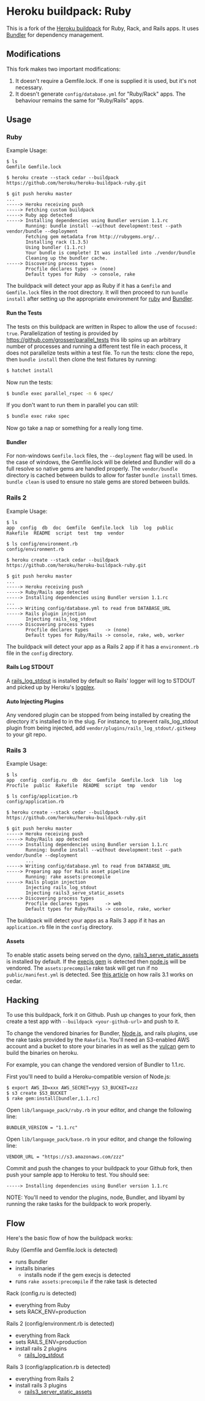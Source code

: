 Heroku buildpack: Ruby
======================

This is a fork of the [Heroku buildpack](http://devcenter.heroku.com/articles/buildpacks) for Ruby, Rack, and Rails apps. It uses [Bundler](http://gembundler.com) for dependency management.

Modifications
-------------

This fork makes two important modifications:

1. It doesn't require a Gemfile.lock. If one is supplied it is used, but it's not necessary.
2. It doesn't generate `config/database.yml` for "Ruby/Rack" apps. The behaviour remains the same for "Ruby/Rails" apps.


Usage
-----

### Ruby

Example Usage:

    $ ls
    Gemfile Gemfile.lock

    $ heroku create --stack cedar --buildpack https://github.com/heroku/heroku-buildpack-ruby.git

    $ git push heroku master
    ...
    -----> Heroku receiving push
    -----> Fetching custom buildpack
    -----> Ruby app detected
    -----> Installing dependencies using Bundler version 1.1.rc
           Running: bundle install --without development:test --path vendor/bundle --deployment
           Fetching gem metadata from http://rubygems.org/..
           Installing rack (1.3.5)
           Using bundler (1.1.rc)
           Your bundle is complete! It was installed into ./vendor/bundle
           Cleaning up the bundler cache.
    -----> Discovering process types
           Procfile declares types -> (none)
           Default types for Ruby  -> console, rake

The buildpack will detect your app as Ruby if it has a `Gemfile` and `Gemfile.lock` files in the root directory. It will then proceed to run `bundle install` after setting up the appropriate environment for [ruby](http://ruby-lang.org) and [Bundler](http://gembundler.com).

#### Run the Tests

The tests on this buildpack are written in Rspec to allow the use of
`focused: true`. Parallelization of testing is provided by
https://github.com/grosser/parallel_tests this lib spins up an arbitrary
number of processes and running a different test file in each process,
it does not parallelize tests within a test file. To run the tests: clone the repo, then `bundle install` then clone the test fixtures by running:

```sh
$ hatchet install
```

Now run the tests:

```sh
$ bundle exec parallel_rspec -n 6 spec/
```

If you don't want to run them in parallel you can still:

```sh
$ bundle exec rake spec
```

Now go take a nap or something for a really long time.

#### Bundler

For non-windows `Gemfile.lock` files, the `--deployment` flag will be used. In the case of windows, the Gemfile.lock will be deleted and Bundler will do a full resolve so native gems are handled properly. The `vendor/bundle` directory is cached between builds to allow for faster `bundle install` times. `bundle clean` is used to ensure no stale gems are stored between builds.

### Rails 2

Example Usage:

    $ ls
    app  config  db  doc  Gemfile  Gemfile.lock  lib  log  public  Rakefile  README  script  test  tmp  vendor

    $ ls config/environment.rb
    config/environment.rb

    $ heroku create --stack cedar --buildpack https://github.com/heroku/heroku-buildpack-ruby.git

    $ git push heroku master
    ...
    -----> Heroku receiving push
    -----> Ruby/Rails app detected
    -----> Installing dependencies using Bundler version 1.1.rc
    ...
    -----> Writing config/database.yml to read from DATABASE_URL
    -----> Rails plugin injection
           Injecting rails_log_stdout
    -----> Discovering process types
           Procfile declares types      -> (none)
           Default types for Ruby/Rails -> console, rake, web, worker

The buildpack will detect your app as a Rails 2 app if it has a `environment.rb` file in the `config`  directory.

#### Rails Log STDOUT
  A [rails_log_stdout](http://github.com/ddollar/rails_log_stdout) is installed by default so Rails' logger will log to STDOUT and picked up by Heroku's [logplex](http://github.com/heroku/logplex).

#### Auto Injecting Plugins

Any vendored plugin can be stopped from being installed by creating the directory it's installed to in the slug. For instance, to prevent rails_log_stdout plugin from being injected, add `vendor/plugins/rails_log_stdout/.gitkeep` to your git repo.

### Rails 3

Example Usage:

    $ ls
    app  config  config.ru  db  doc  Gemfile  Gemfile.lock  lib  log  Procfile  public  Rakefile  README  script  tmp  vendor

    $ ls config/application.rb
    config/application.rb

    $ heroku create --stack cedar --buildpack https://github.com/heroku/heroku-buildpack-ruby.git

    $ git push heroku master
    -----> Heroku receiving push
    -----> Ruby/Rails app detected
    -----> Installing dependencies using Bundler version 1.1.rc
           Running: bundle install --without development:test --path vendor/bundle --deployment
           ...
    -----> Writing config/database.yml to read from DATABASE_URL
    -----> Preparing app for Rails asset pipeline
           Running: rake assets:precompile
    -----> Rails plugin injection
           Injecting rails_log_stdout
           Injecting rails3_serve_static_assets
    -----> Discovering process types
           Procfile declares types      -> web
           Default types for Ruby/Rails -> console, rake, worker

The buildpack will detect your apps as a Rails 3 app if it has an `application.rb` file in the `config` directory.

#### Assets

To enable static assets being served on the dyno, [rails3_serve_static_assets](http://github.com/pedro/rails3_serve_static_assets) is installed by default. If the [execjs gem](http://github.com/sstephenson/execjs) is detected then [node.js](http://github.com/joyent/node) will be vendored. The `assets:precompile` rake task will get run if no `public/manifest.yml` is detected.  See [this article](http://devcenter.heroku.com/articles/rails31_heroku_cedar) on how rails 3.1 works on cedar.

Hacking
-------

To use this buildpack, fork it on Github.  Push up changes to your fork, then create a test app with `--buildpack <your-github-url>` and push to it.

To change the vendored binaries for Bundler, [Node.js](http://github.com/joyent/node), and rails plugins, use the rake tasks provided by the `Rakefile`. You'll need an S3-enabled AWS account and a bucket to store your binaries in as well as the [vulcan](http://github.com/heroku/vulcan) gem to build the binaries on heroku.

For example, you can change the vendored version of Bundler to 1.1.rc.

First you'll need to build a Heroku-compatible version of Node.js:

    $ export AWS_ID=xxx AWS_SECRET=yyy S3_BUCKET=zzz
    $ s3 create $S3_BUCKET
    $ rake gem:install[bundler,1.1.rc]

Open `lib/language_pack/ruby.rb` in your editor, and change the following line:

    BUNDLER_VERSION = "1.1.rc"

Open `lib/language_pack/base.rb` in your editor, and change the following line:

    VENDOR_URL = "https://s3.amazonaws.com/zzz"

Commit and push the changes to your buildpack to your Github fork, then push your sample app to Heroku to test.  You should see:

    -----> Installing dependencies using Bundler version 1.1.rc

NOTE: You'll need to vendor the plugins, node, Bundler, and libyaml by running the rake tasks for the buildpack to work properly.

Flow
----

Here's the basic flow of how the buildpack works:

Ruby (Gemfile and Gemfile.lock is detected)

* runs Bundler
* installs binaries
  * installs node if the gem execjs is detected
* runs `rake assets:precompile` if the rake task is detected

Rack (config.ru is detected)

* everything from Ruby
* sets RACK_ENV=production

Rails 2 (config/environment.rb is detected)

* everything from Rack
* sets RAILS_ENV=production
* install rails 2 plugins
  * [rails_log_stdout](http://github.com/ddollar/rails_log_stdout)

Rails 3 (config/application.rb is detected)

* everything from Rails 2
* install rails 3 plugins
  * [rails3_server_static_assets](https://github.com/pedro/rails3_serve_static_assets)

